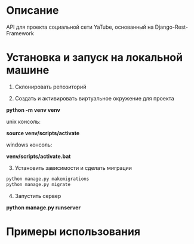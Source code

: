 # Описание
API для проекта социальной сети YaTube, основанный на Django-Rest-Framework

# Установка и запуск на локальной машине
1. Склонировать репозиторий

2. Создать и активировать виртуальное окружение для проекта

**python -m venv venv**

unix консоль:

**source venv/scripts/activate**

windows консоль:

**venv/scripts/activate.bat**

3. Установить зависимости и сделать миграции

```python pip install -r requirements.txt
python manage.py makemigrations
python manage.py migrate
```

4. Запустить сервер

**python manage.py runserver**

# Примеры использования
